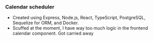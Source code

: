 ### Calendar scheduler
- Created using Express, Node.js, React, TypeScript, PostgreSQL, Sequelize for ORM, and Docker.
- Scuffed at the moment, I have way too much logic in the frontend calendar component. Got carried away
